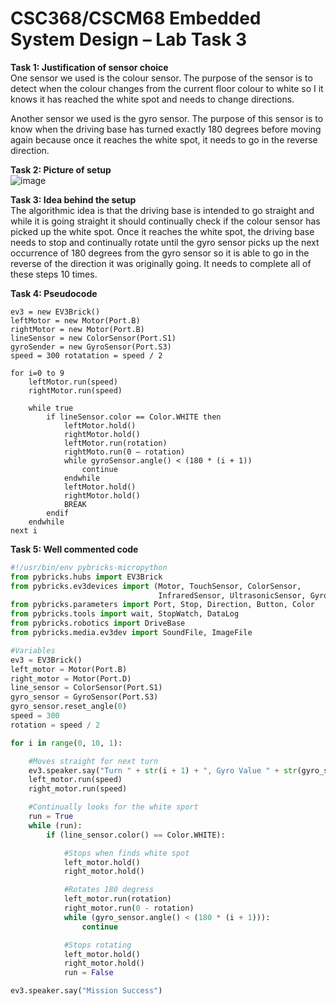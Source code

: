 # CSC368/CSCM68 Embedded System Design – Lab Task 3

**Task 1: Justification of sensor choice**  
One sensor we used is the colour sensor. The purpose of the sensor is to detect
when the colour changes from the current floor colour to white so I it knows it
has reached the white spot and needs to change directions.

Another sensor we used is the gyro sensor. The purpose of this sensor is to know
when the driving base has turned exactly 180 degrees before moving again because
once it reaches the white spot, it needs to go in the reverse direction.

**Task 2: Picture of setup**  
![image](./task_3.jpeg)

**Task 3: Idea behind the setup**  
The algorithmic idea is that the driving base is intended to go straight and
while it is going straight it should continually check if the colour sensor has
picked up the white spot. Once it reaches the white spot, the driving base needs
to stop and continually rotate until the gyro sensor picks up the next
occurrence of 180 degrees from the gyro sensor so it is able to go in the
reverse of the direction it was originally going. It needs to complete all of
these steps 10 times.

**Task 4: Pseudocode**

```pseudocode
ev3 = new EV3Brick()
leftMotor = new Motor(Port.B)
rightMotor = new Motor(Port.B)
lineSensor = new ColorSensor(Port.S1)
gyroSender = new GyroSensor(Port.S3)
speed = 300 rotatation = speed / 2

for i=0 to 9
    leftMotor.run(speed)
    rightMotor.run(speed)

    while true
        if lineSensor.color == Color.WHITE then
            leftMotor.hold()
            rightMotor.hold()
            leftMotor.run(rotation)
            rightMoto.run(0 – rotation)
            while gyroSensor.angle() < (180 * (i + 1))
                continue
            endwhile
			leftMotor.hold()
            rightMotor.hold()
            BREAK
		endif
	endwhile
next i

```

**Task 5: Well commented code**

```python
#!/usr/bin/env pybricks-micropython
from pybricks.hubs import EV3Brick
from pybricks.ev3devices import (Motor, TouchSensor, ColorSensor,
                                 InfraredSensor, UltrasonicSensor, GyroSensor)
from pybricks.parameters import Port, Stop, Direction, Button, Color
from pybricks.tools import wait, StopWatch, DataLog
from pybricks.robotics import DriveBase
from pybricks.media.ev3dev import SoundFile, ImageFile

#Variables
ev3 = EV3Brick()
left_motor = Motor(Port.B)
right_motor = Motor(Port.D)
line_sensor = ColorSensor(Port.S1)
gyro_sensor = GyroSensor(Port.S3)
gyro_sensor.reset_angle(0)
speed = 300
rotation = speed / 2

for i in range(0, 10, 1):

    #Moves straight for next turn
    ev3.speaker.say("Turn " + str(i + 1) + ", Gyro Value " + str(gyro_sensor.angle()))
    left_motor.run(speed)
    right_motor.run(speed)

    #Continually looks for the white sport
    run = True
    while (run):
        if (line_sensor.color() == Color.WHITE):

            #Stops when finds white spot
            left_motor.hold()
            right_motor.hold()

            #Rotates 180 degress
            left_motor.run(rotation)
            right_motor.run(0 - rotation)
            while (gyro_sensor.angle() < (180 * (i + 1))):
                continue

            #Stops rotating
            left_motor.hold()
            right_motor.hold()
            run = False

ev3.speaker.say("Mission Success")
```
